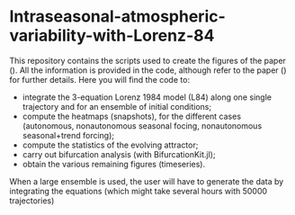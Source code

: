 # Intraseasonal-atmospheric-variability-with-Lorenz-84
This repository contains the scripts used to create the figures of the paper (). 
All the information is provided in the code, although refer to the paper () for further details.
Here you will find the code to:
  - integrate the 3-equation Lorenz 1984 model (L84) along one single trajectory and for an ensemble of initial conditions;
  - compute the heatmaps (snapshots), for the different cases (autonomous, nonautonomous seasonal focing, nonautonomous seasonal+trend forcing);
  - compute the statistics of the evolving attractor;
  - carry out bifurcation analysis (with BifurcationKit.jl);
  - obtain the various remaining figures (timeseries).

When a large ensemble is used, the user will have to generate the data by integrating the equations (which might take several hours with 50000 trajectories)
  
